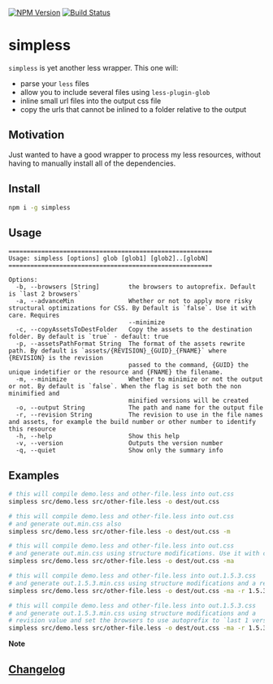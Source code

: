 [![NPM Version](http://img.shields.io/npm/v/simpless.svg?style=flat)](https://npmjs.org/package/simpless)
[![Build Status](http://img.shields.io/travis/royriojas/simpless.svg?style=flat)](https://travis-ci.org/royriojas/simpless)

# simpless
`simpless` is yet another less wrapper. This one will:
- parse your `less` files
- allow you to include several files using `less-plugin-glob`
- inline small url files into the output css file
- copy the urls that cannot be inlined to a folder relative to the output

## Motivation
Just wanted to have a good wrapper to process my less resources, without having to manually install
all of the dependencies. 

## Install

```bash
npm i -g simpless
```

## Usage

```
========================================================
Usage: simpless [options] glob [glob1] [glob2]..[globN]
========================================================

Options:
  -b, --browsers [String]        the browsers to autoprefix. Default is `last 2 browsers`
  -a, --advanceMin               Whether or not to apply more risky structural optimizations for CSS. By Default is `false`. Use it with care. Requires
                                 --minimize
  -c, --copyAssetsToDestFolder   Copy the assets to the destination folder. By default is `true` - default: true
  -p, --assetsPathFormat String  The format of the assets rewrite path. By default is `assets/{REVISION}_{GUID}_{FNAME}` where {REVISION} is the revision
                                 passed to the command, {GUID} the unique indetifier or the resource and {FNAME} the filename.
  -m, --minimize                 Whether to minimize or not the output or not. By default is `false`. When the flag is set both the non minimified and
                                 minified versions will be created
  -o, --output String            The path and name for the output file
  -r, --revision String          The revision to use in the file names and assets, for example the build number or other number to identify this resource
  -h, --help                     Show this help
  -v, --version                  Outputs the version number
  -q, --quiet                    Show only the summary info

```

## Examples

```bash
# this will compile demo.less and other-file.less into out.css 
simpless src/demo.less src/other-file.less -o dest/out.css

# this will compile demo.less and other-file.less into out.css
# and generate out.min.css also
simpless src/demo.less src/other-file.less -o dest/out.css -m

# this will compile demo.less and other-file.less into out.css 
# and generate out.min.css using structure modifications. Use it with care.
simpless src/demo.less src/other-file.less -o dest/out.css -ma

# this will compile demo.less and other-file.less into out.1.5.3.css 
# and generate out.1.5.3.min.css using structure modifications and a revision value
simpless src/demo.less src/other-file.less -o dest/out.css -ma -r 1.5.3

# this will compile demo.less and other-file.less into out.1.5.3.css 
# and generate out.1.5.3.min.css using structure modifications and a 
# revision value and set the browsers to use autoprefix to `last 1 version`
simpless src/demo.less src/other-file.less -o dest/out.css -ma -r 1.5.3 -b 'last 1 version'
```

**Note**



## [Changelog](./changelog.md)